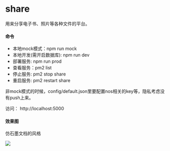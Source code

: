 # share
用来分享电子书、照片等各种文件的平台。

#### 命令
- 本地mock模式：npm run mock
- 本地开发(需开启数据库): npm run dev
- 部署服务: npm run prod
- 查看服务：pm2 list
- 停止服务: pm2 stop share
- 重启服务: pm2 restart share

非mock模式的时候，config/default.json里要配置nos相关的key等，隐私考虑没有push上来。

访问：
http://localhost:5000

#### 效果图

仿石墨文档的风格

![](https://haitao.nos.netease.com/cfeec7ce-07ca-4536-86a8-50ac3f037609.png)